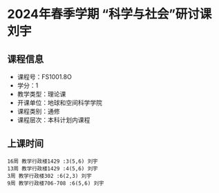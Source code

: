 # 2024年春季学期 “科学与社会”研讨课 刘宇






## 课程信息

- 课程号：FS1001.8O
- 学分：1
- 教学类型：理论课
- 开课单位：地球和空间科学学院
- 课程类别：通修
- 课程层次：本科计划内课程

## 上课时间

```
16周 教学行政楼1429 :3(5,6) 刘宇
13周 教学行政楼1429 :4(5,6) 刘宇
3周 教学行政楼302 :6(2,3) 刘宇
9周 教学行政楼706-708 :6(5,6) 刘宇
```

